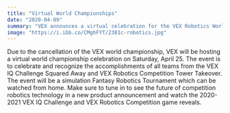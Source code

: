 ```yaml
---
title: "Virtual World Championships"
date: "2020-04-09"
summary: "VEX announces a virtual celebration for the VEX Robotics World Championship Event."
image: "https://i.ibb.co/CMghFYT/2381c-robotics.jpg"
---
```


Due to the cancellation of the VEX world championship, VEX will be hosting a virtual world championship celebration on Saturday, April 25. The event is to celebrate and recognize the accomplishments of all teams from the VEX IQ Challenge Squared Away and VEX Robotics Competition Tower Takeover. The event will be a simulation Fantasy Robotics Tournament which can be watched from home. Make sure to tune in to see the future of competition robotics technology in a new product announcement and watch the 2020-2021 VEX IQ Challenge and VEX Robotics Competition game reveals.
